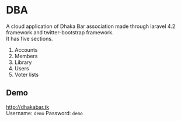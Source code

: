 # DBA

A cloud application of Dhaka Bar association made through laravel 4.2 framework and twitter-bootstrap framework.<br/>
It has five sections.<br/>
1. Accounts </br>
2. Members </br>
3. Library </br>
4. Users </br>
5. Voter lists </br>

## Demo
http://dhakabar.tk <br/>
Username: <code>demo</code>
Password: <code>demo</code>
